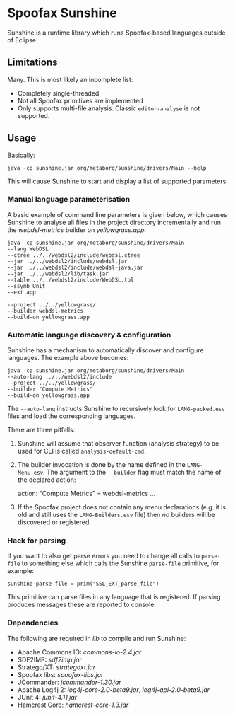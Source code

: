 # Spoofax Sunshine

Sunshine is a runtime library which runs Spoofax-based languages  outside of Eclipse.

## Limitations
Many. This is most likely an incomplete list:

* Completely single-threaded
* Not all Spoofax primitives are implemented
* Only supports multi-file analysis. Classic `editor-analyse` is not supported.

## Usage
Basically:

    java -cp sunshine.jar org/metaborg/sunshine/drivers/Main --help

This will cause Sunshine to start and display a list of supported parameters.

### Manual language parameterisation

A basic example of command line parameters is given below, which causes Sunshine to analyse all files in the project directory incrementally and run the *webdsl-metrics* builder on *yellowgrass.app*.

    java -cp sunshine.jar org/metaborg/sunshine/drivers/Main
    --lang WebDSL
    --ctree ../../webdsl2/include/webdsl.ctree
    --jar ../../webdsl2/include/webdsl.jar
    --jar ../../webdsl2/include/webdsl-java.jar
    --jar ../../webdsl2/lib/task.jar
    --table ../../webdsl2/include/WebDSL.tbl
    --ssymb Unit
    --ext app
    
    --project ../../yellowgrass/
    --builder webdsl-metrics
    --build-on yellowgrass.app

### Automatic language discovery & configuration

Sunshine has a mechanism to automatically discover and configure languages. The example above becomes:

    java -cp sunshine.jar org/metaborg/sunshine/drivers/Main
    --auto-lang ../../webdsl2/include
    --project ../../yellowgrass/
    --builder "Compute Metrics"
    --build-on yellowgrass.app

The <code>--auto-lang</code> instructs Sunshine to recursively look for <code>LANG-packed.esv</code> files and load the corresponding languages.

There are three pitfalls:

1. Sunshine will assume that observer function (analysis strategy) to be used for CLI is called `analysis-default-cmd`.
2. The builder invocation is done by the name defined in the `LANG-Menu.esv`. The argument to the `--builder` flag must match the name of the declared action:

    action: "Compute Metrics" = webdsl-metrics ... 
3. If the Spoofax project does not contain any menu declarations (e.g. it is old and still uses the `LANG-Builders.esv` file) then *no* builders will be discovered or registered.

### Hack for parsing
If you want to also get parse errors you need to change all calls to `parse-file` to something else which calls the Sunshine `parse-file` primitive, for example:

    sunshine-parse-file = prim("SSL_EXT_parse_file")

This primitive can parse files in any language that is registered. If parsing produces messages these are reported to console.

### Dependencies
The following are required in *lib* to compile and run Sunshine:

* Apache Commons IO: *commons-io-2.4.jar*
* SDF2IMP: *sdf2imp.jar*
* Stratego/XT: *strategoxt.jar*
* Spoofax libs: *spoofax-libs.jar*
* JCommander: *jcommander-1.30.jar*
* Apache Log4j 2: *log4j-core-2.0-beta9.jar*, *log4j-api-2.0-beta9.jar*
* JUnit 4: *junit-4.11.jar*
* Hamcrest Core: *hamcrest-core-1.3.jar*


